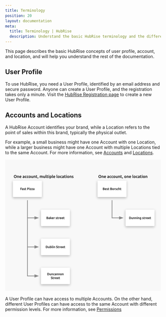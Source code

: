 ```yaml
---
title: Terminology
position: 20
layout: documentation
meta:
  title: Terminology | HubRise
  description: Understand the basic HubRise terminology and the difference between user profiles, accounts, and locations.
---
```


This page describes the basic HubRise concepts of user profile, account, and location, and will help you understand the rest of the documentation.

## User Profile

To use HubRise, you need a User Profile, identified by an email address and secure password. Anyone can create a User Profile, and the registration takes only a minute. Visit the [HubRise Registration page](https://manager.hubrise.com/signup) to create a new User Profile.

## Accounts and Locations

A HubRise Account identifies your brand, while a Location refers to the point of sales within this brand, typically the physical outlet.

For example, a small business might have one Account with one Location, while a larger business might have one Account with multiple Locations tied to the same Account.
For more information, see [Accounts](/docs/account/) and [Locations](/docs/locations/).

![Accounts and Locations example](../images/046-en-2x-accounts-locations.png)

A User Profile can have access to multiple Accounts. On the other hand, different User Profiles can have access to the same Account with different permission levels. For more information, see [Permissions](/docs/permissions/)


